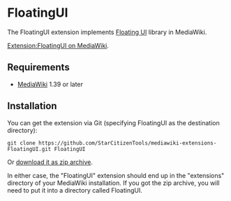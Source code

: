 # FloatingUI

The FloatingUI extension implements [Floating UI](https://floating-ui.com) library in MediaWiki.

[Extension:FloatingUI on MediaWiki](https://www.mediawiki.org/wiki/Extension:FloatingUI).

## Requirements
* [MediaWiki](https://www.mediawiki.org) 1.39 or later

## Installation
You can get the extension via Git (specifying FloatingUI as the destination directory):

    git clone https://github.com/StarCitizenTools/mediawiki-extensions-FloatingUI.git FloatingUI

Or [download it as zip archive](https://github.com/StarCitizenTools/mediawiki-extensions-FloatingUI/archive/main.zip).

In either case, the "FloatingUI" extension should end up in the "extensions" directory 
of your MediaWiki installation. If you got the zip archive, you will need to put it 
into a directory called FloatingUI.
